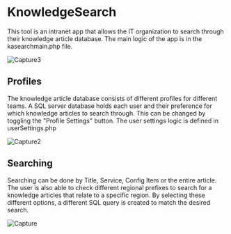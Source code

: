 # KnowledgeSearch
This tool is an intranet app that allows the IT organization to search through their knowledge article database. The main logic of the app is in the kasearchmain.php file. 

![Capture3](https://user-images.githubusercontent.com/14208362/157765068-ce975c3a-3e95-4665-a659-6252c63744b2.PNG)

## Profiles
The knowledge article database consists of different profiles for different teams. A SQL server database holds each user and their preference for which knowledge articles to search through. This can be changed by toggling the "Profile Settings" button.
The user settings logic is defined in userSettings.php

![Capture2](https://user-images.githubusercontent.com/14208362/157765274-04bc4651-9faf-406b-ba1f-0723a6388f90.PNG)

## Searching
Searching can be done by Title, Service, Config Item or the entire article. The user is also able to check different regional prefixes to search for a knowledge articles that relate to a specific region. By selecting these different options, a different SQL query is created to match the desired search.

![Capture](https://user-images.githubusercontent.com/14208362/157765398-894463b2-553e-47e4-ba7f-506521997a66.PNG)
